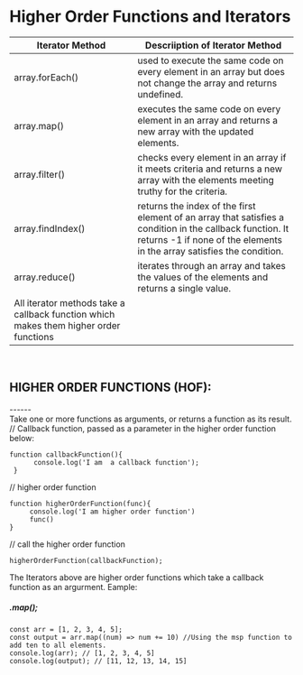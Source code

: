 # Higher Order Functions and Iterators <br>

| Iterator Method | Descriiption of Iterator Method|
|---|---|
| array.forEach() | used to execute the same code on every element in an array but does not change the array and returns undefined. |
| array.map() | executes the same code on every element in an array and returns a new array with the updated elements. |
| array.filter() | checks every element in an array if it meets criteria and returns a new array with the elements meeting truthy for the criteria. |
| array.findIndex() | returns the index of the first element of an array that satisfies a condition in the callback function. It returns -1 if none of the elements in the array satisfies the condition. |
| array.reduce() | iterates through an array and takes the values of the elements and returns a single value. |
| All iterator methods take a callback function which makes them higher order functions  |
<br>

## HIGHER ORDER FUNCTIONS (HOF): <br>

------<br>
Take one or more functions as arguments, or returns a function as its result.<br>
// Callback function, passed as a parameter in the higher order function below:<br>

    function callbackFunction(){
          console.log('I am  a callback function');
     }
// higher order function<br>

    function higherOrderFunction(func){
         console.log('I am higher order function')
         func()
    }
// call the higher order function<br>

    higherOrderFunction(callbackFunction);

The Iterators above are higher order functions which take a callback function as an argurment. Eample:<br> 
##### .map();<br>

    const arr = [1, 2, 3, 4, 5];
    const output = arr.map((num) => num += 10) //Using the msp function to add ten to all elements.
    console.log(arr); // [1, 2, 3, 4, 5]
    console.log(output); // [11, 12, 13, 14, 15]


